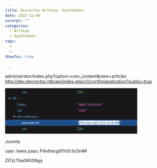 ```yaml
---
title: Devvortex Writeup- Hackthebox
date: 2022-11-06
excerpt: ""
categories:
  - Writeup
  - Hackthebox
tags:
  - 
  - 
ShowToc: true

---
```


administrator/index.php?option=com_content&view=articles
http://dev.devvortex.htb/api/index.php/v1/config/application?public=true

![](2023-12-09-21-15-38.png)

Joomla

user: lewis
pass: P4ntherg0t1n5r3c0n##

ZI7zLTbaGKliS9gq
